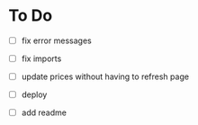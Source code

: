 # To Do

- [ ] fix error messages
- [ ] fix imports

- [ ] update prices without having to refresh page

- [ ] deploy
- [ ] add readme
